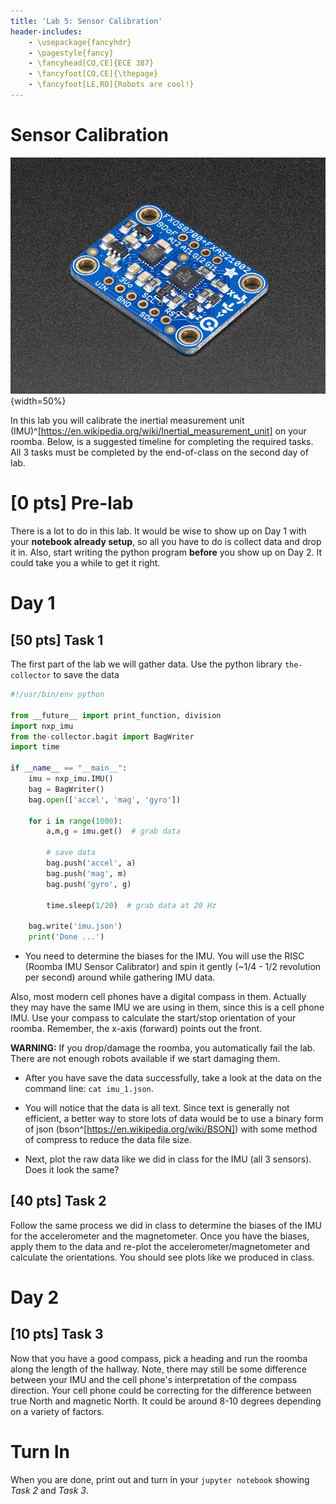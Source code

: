 ```yaml
---
title: 'Lab 5: Sensor Calibration'
header-includes:
    - \usepackage{fancyhdr}
    - \pagestyle{fancy}
    - \fancyhead[CO,CE]{ECE 387}
    - \fancyfoot[CO,CE]{\thepage}
    - \fancyfoot[LE,RO]{Robots are cool!}
---
```


# Sensor Calibration

![Adafruit inertial measurement unit](pics/imu-iso.jpg){width=50%}

In this lab you will calibrate the inertial measurement unit (IMU)^[https://en.wikipedia.org/wiki/Inertial_measurement_unit]
on your roomba. Below, is a suggested timeline for completing the required
tasks. All 3 tasks must be completed by the end-of-class on the second day
of lab.

# [0 pts] Pre-lab

There is a lot to do in this lab. It would be wise to show up on Day 1 with your
**notebook already setup**, so all you have to do is collect data and drop it in.
Also, start writing the python program **before** you show up on Day 2. It could
take you a while to get it right.

# Day 1

## [50 pts] Task 1

The first part of the lab we will gather data. Use the python library
`the-collector` to save the data

```python
#!/usr/bin/env python

from __future__ import print_function, division
import nxp_imu
from the-collector.bagit import BagWriter
import time

if __name__ == "__main__":
	imu = nxp_imu.IMU()
	bag = BagWriter()
	bag.open(['accel', 'mag', 'gyro'])

	for i in range(1000):
		a,m,g = imu.get()  # grab data

		# save data
		bag.push('accel', a)
		bag.push('mag', m)
		bag.push('gyro', g)

		time.sleep(1/20)  # grab data at 20 Hz

	bag.write('imu.json')
	print('Done ...')
```

- You need to determine the biases for the IMU. You will use the RISC (Roomba
IMU Sensor Calibrator) and spin it gently (~1/4 - 1/2 revolution per second)
around while gathering IMU data.

Also, most modern cell phones have a digital compass in them. Actually they may
have the same IMU we are using in them, since this is a cell phone IMU. Use your
compass to calculate the start/stop orientation of your roomba. Remember, the
x-axis (forward) points out the front.

**WARNING:** If you drop/damage the roomba, you automatically fail the lab.
There are not enough robots available if we start damaging them.

- After you have save the data successfully, take a look at the data on the command
line: `cat imu_1.json`.

- You will notice that the data is all text. Since text is generally not efficient, a better
way to store lots of data would be to use a binary form of json (bson^[https://en.wikipedia.org/wiki/BSON])
with some method of compress to reduce the data file size.

- Next, plot the raw data like we did in class for the IMU (all 3 sensors).
Does it look the same?

## [40 pts] Task 2

Follow the same process we did in class to determine the biases of the IMU for the
accelerometer and the magnetometer. Once you have the biases, apply them to the
data and re-plot the accelerometer/magnetometer and calculate the orientations.
You should see plots like we produced in class.

# Day 2

## [10 pts] Task 3

Now that you have a good compass, pick a heading and run the roomba along the
length of the hallway. Note, there may still be some difference between your IMU
and the cell phone's interpretation of the compass direction. Your cell phone could
be correcting for the difference between true North and magnetic North. It could
be around 8-10 degrees depending on a variety of factors.

# Turn In

When you are done, print out and turn in your `jupyter notebook` showing *Task 2*
and *Task 3*.
